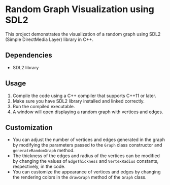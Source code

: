 # Random Graph Visualization using SDL2

This project demonstrates the visualization of a random graph using SDL2 (Simple DirectMedia Layer) library in C++.

## Dependencies

- SDL2 library

## Usage

1. Compile the code using a C++ compiler that supports C++11 or later.
2. Make sure you have SDL2 library installed and linked correctly.
3. Run the compiled executable.
4. A window will open displaying a random graph with vertices and edges.

## Customization

- You can adjust the number of vertices and edges generated in the graph by modifying the parameters passed to the `Graph` class constructor and `generateRandomGraph` method.
- The thickness of the edges and radius of the vertices can be modified by changing the values of `EdgeThickness` and `VertexRadius` constants, respectively, in the code.
- You can customize the appearance of vertices and edges by changing the rendering colors in the `drawGraph` method of the `Graph` class.
